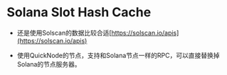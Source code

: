 # Solana Slot Hash Cache

* 还是使用Solscan的数据比较合适[https://solscan.io/apis](https://solscan.io/apis)

* 使用QuickNode的节点，支持和Solana节点一样的RPC，可以直接替换掉Solana的节点服务器。

